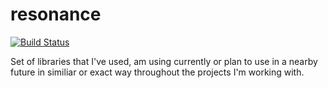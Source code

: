 # resonance

[![Build Status](https://dev.azure.com/michal0022/resonance/_apis/build/status/m-wilczynski.resonance?branchName=master)](https://dev.azure.com/michal0022/resonance/_build/latest?definitionId=1&branchName=master)

Set of libraries that I've used, am using currently or plan to use in a nearby future in similiar or exact way throughout the projects I'm working with.
